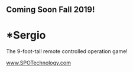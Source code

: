 ## **Coming Soon Fall 2019!**


# *Sergio

The 9-foot-tall remote controlled operation game!

www.SPOTechnology.com
